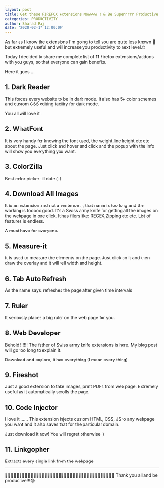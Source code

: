 ```yaml
---
layout: post
title: Get these FIREFOX extensions Nowwww ! & Be Superrrrr Productive !
categories: PRODUCTIVITY
author: Sharad Raj
date: '2020-02-17 12:00:00'
---
```

As far as I know the extensions I'm going to tell you are quite less known 🤫 but extremely useful and will increase you productivity to next level.🤓

Today I decided to share my complete list of **11** Firefox extensions/addons with you guys, so that everyone can gain benefits.

Here it goes ... 

## 1. Dark Reader

This forces every website to be in dark mode. It also has 5+ color schemes and custom CSS editing facility for dark mode. 

You all will love it !

## 2. WhatFont

It is very handy for knowing the font used, the weight,line height etc etc about the page. Just click and hover and click and the popup with the info will show you everything you want.

## 3. ColorZilla

Best color picker till date (*\-*)

## 4. Download All Images

It is an extension and not a sentence :), that name is too long and the working is tooooo good. It's a Swiss army knife for getting all the images on the webpage in one click.
It has filers like: REGEX,Zipping etc etc. List of features is endless.

A must have for everyone.

## 5. Measure-it

It is used to measure the elements on the page. Just click on it and then draw the overlay and it will tell width and height.

## 6. Tab Auto Refresh

As the name says, refreshes the page after given time intervals

## 7. Ruler

It seriously places a big  ruler on the web page for you.

## 8. Web Developer

Behold !!!!!! The father of Swiss army knife extensions is here. My blog post will go too long to explain it.

Download and explore, it has everything (I mean every thing)

## 9. Fireshot

Just a good extension to take images, print PDFs from web page. Extremely useful as it automatically scrolls the page.

## 10. Code Injector

I love it....... This extension injects custom HTML, CSS, JS to any webpage you want and it also saves that for the particular domain.

Just download it now! You will regret otherwise :)

## 11. Linkgopher

Extracts every single link from the webpage

- - -

🙋🏻‍♂️🙋🏻‍♂️🙋🏻‍♂️🙋🏻‍♂️🙋🏻‍♂️🙋🏻‍♂️🙋🏻‍♂️🙋🏻‍♂️🙋🏻‍♂️🙋🏻‍♂️🙋🏻‍♂️🙋🏻‍♂️🙋🏻‍♂️ Thank you all and be productive!!!😎
